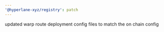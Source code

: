 ```yaml
---
'@hyperlane-xyz/registry': patch
---
```


updated warp route deployment config files to match the on chain config
